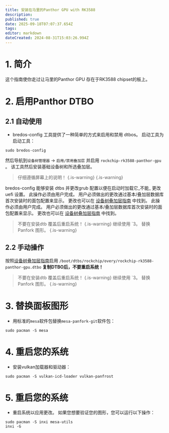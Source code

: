 ```yaml
---
title: 安装在马里的Panthor GPU with RK3588
description:
published: true
date: 2025-09-18T07:07:37.654Z
tags:
editor: markdown
dateCreated: 2024-08-31T15:03:26.994Z
---
```


# 1. 简介

这个指南使你走过让马里的Panthor GPU 存在于RK3588 chipset的板上。

# 2. 启用Panthor DTBO

## 2.1 自动使用

- bredos-config 工具提供了一种简单的方式来启用和禁用 dtbos。 启动工具为 启动工具：

```
sudo bredos-config
```

然后导航到`设备树管理器` -> `启用/禁用叠加层` 并启用 `rockchip-rk3588-panthor-gpu` 。 该工具然后安装基础设备树和所选叠加层。

> 仔细遵循屏幕上的说明！
> {.is-warning}
> {.is-warning}

bredos-config 能够安装 dtbs 并更改grub 配置以便在启动时加载它_不能_ 更改uefi 设置。 此操作必须由用户完成。 用户必须做出的更改通过基本/叠加层数据库首次安装时的面包配置来显示。 更改也可以在 [设备树叠加层指南](/how-to/how-to-enable-dtbos) 中找到。 此操作必须由用户完成。 用户必须做出的更改通过基本/叠加层数据库首次安装时的面包配置来显示。 更改也可以在 [设备树叠加层指南](/how-to/how-to-enable-dtbos) 中找到。

> 不要在安装dtb 覆盖后重启系统！
> {.is-warning}
> 继续使用 \`3。 替换Panfork 图形。
> {.is-warning}

## 2.2 手动操作

按照[设备树叠加层指南](/how-to/how-to-enable-dtbos)启用
`/boot/dtbs/rockchip/overy/rockchip-rk3588-panthor-gpu.dtbo`
**复制DTBO后，不要重启系统！**

> 不要在安装dtb 覆盖后重启系统！
> {.is-warning}
> 继续使用 \`3。 替换Panfork 图形。
> {.is-warning}

# 3. 替换面板图形

- 用标准的`mesa`软件包替换`mesa-panfork-git`软件包：

```
sudo pacman -S mesa
```

# 4. 重启您的系统

- 安装vulkan加载器和驱动器：

```
sudo pacman -S vulkan-icd-loader vulkan-panfrost
```

# 5. 重启您的系统

- 重启系统以应用更改。 如果您想要验证您的图形，您可以运行以下操作：

```
sudo pacman -S inxi mesa-utils
inxi -G
```